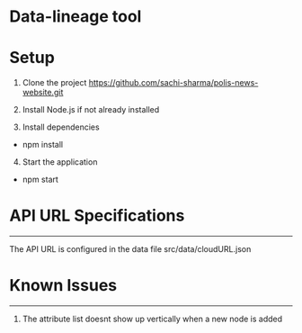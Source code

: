 # Data-lineage tool

# Setup
1. Clone the project
https://github.com/sachi-sharma/polis-news-website.git

2. Install Node.js if not already installed

3. Install dependencies
- npm install

4. Start the application
- npm start

# API URL Specifications
-----------------------
The API URL is configured in the data file src/data/cloudURL.json


# Known Issues
-------------
1. The attribute list doesnt show up vertically when a new node is added